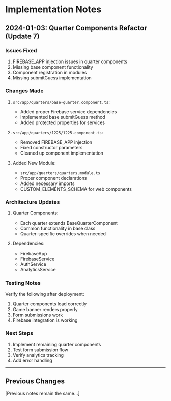 # Implementation Notes

## 2024-01-03: Quarter Components Refactor (Update 7)

### Issues Fixed
1. FIREBASE_APP injection issues in quarter components
2. Missing base component functionality
3. Component registration in modules
4. Missing submitGuess implementation

### Changes Made

1. `src/app/quarters/base-quarter.component.ts`:
   - Added proper Firebase service dependencies
   - Implemented base submitGuess method
   - Added protected properties for services

2. `src/app/quarters/1225/1225.component.ts`:
   - Removed FIREBASE_APP injection
   - Fixed constructor parameters
   - Cleaned up component implementation

3. Added New Module:
   - `src/app/quarters/quarters.module.ts`
   - Proper component declarations
   - Added necessary imports
   - CUSTOM_ELEMENTS_SCHEMA for web components

### Architecture Updates
1. Quarter Components:
   - Each quarter extends BaseQuarterComponent
   - Common functionality in base class
   - Quarter-specific overrides when needed

2. Dependencies:
   - FirebaseApp
   - FirebaseService
   - AuthService
   - AnalyticsService

### Testing Notes
Verify the following after deployment:
1. Quarter components load correctly
2. Game banner renders properly
3. Form submissions work
4. Firebase integration is working

### Next Steps
1. Implement remaining quarter components
2. Test form submission flow
3. Verify analytics tracking
4. Add error handling

---

## Previous Changes
[Previous notes remain the same...]
